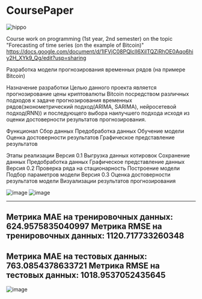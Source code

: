 # CoursePaper
![hippo](https://r1.mt.ru/u29/photoD0C1/20555318187-0/original.gif)


Course work on programming (1st year, 2nd semester) on the topic "Forecasting of time series (on the example of Bitcoin)"
https://docs.google.com/document/d/1lFVjC08PQlclI6XilTQZiRhOE0Aqo6hiy2H_XYk9_Qg/edit?usp=sharing

Разработка модели прогнозирования временных рядов
(на примере Bitcoin)

Назначение разработки
Целью данного проекта является прогнозирование цены криптовалюты Bitcoin посредством различных подходов к задаче прогнозирования временных рядов(эконометрический подход(ARIMA, SARIMA), нейросетевой подход(RNN)) и последующего выбора наилучшего подхода исходя из оценки достоверности результатов прогнозирования.

Функционал 
  Сбор данных
  Предобработка данных
  Обучение модели
  Оценка достоверности результатов 
  Графическое представление результатов

Этапы реализации
Версия 0.1
  Выгрузка данных котировок 
  Сохранение данных 
  Предобработка данных
  Графическое представление данных
Версия 0.2
  Проверка ряда на стационарность
  Построение модели 
  Подбор параметров модели
Версия 0.3
  Оценка достоверности результатов модели
  Визуализации результатов прогнозирования
  
  ![image](https://github.com/MeikoFudo/CoursePaper/assets/80260272/27866d65-da84-448b-8472-b3aa06e38370)
![image](https://github.com/MeikoFudo/CoursePaper/assets/80260272/d11cb147-d98a-47db-b9b6-408c9158b5bb)

  ----------------------------------------------------------------------
Метрика MAE на тренировочных данных:  624.9575835040997
Метрика RMSE на тренировочных данных:  1120.717733260348
----------------------------------------------------------------------
Метрика MAE на тестовых данных:  763.0854378633721
Метрика RMSE на тестовых данных:  1018.9537052435645
----------------------------------------------------------------------
  

![image](https://github.com/MeikoFudo/CoursePaper/assets/80260272/48e87089-8839-4cd8-9ced-360b96209e90)
